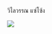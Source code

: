 วิไลวรรณ แซ่โซ้ง



<a href="http://www.mx7.com/view2/A6SyvkWMdTISNIzx" target="_blank"><img border="0" src="http://www.mx7.com/i/156/d9o3tT.jpg" /></a>
